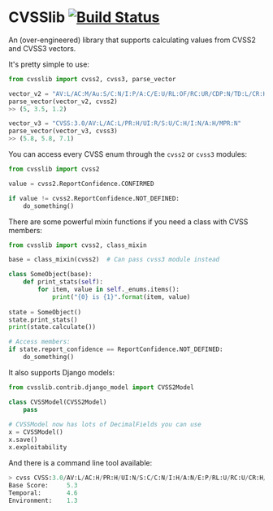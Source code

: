 # CVSSlib [![Build Status](https://travis-ci.org/ctxis/cvsslib.svg?branch=master)](https://travis-ci.org/ctxis/cvsslib)

An (over-engineered) library that supports calculating values from CVSS2 and CVSS3 vectors.

It's pretty simple to use:

```python
from cvsslib import cvss2, cvss3, parse_vector

vector_v2 = "AV:L/AC:M/Au:S/C:N/I:P/A:C/E:U/RL:OF/RC:UR/CDP:N/TD:L/CR:H/IR:H/AR:H"
parse_vector(vector_v2, cvss2)
>> (5, 3.5, 1.2)

vector_v3 = "CVSS:3.0/AV:L/AC:L/PR:H/UI:R/S:U/C:H/I:N/A:H/MPR:N"
parse_vector(vector_v3, cvss3)
>> (5.8, 5.8, 7.1)
```

You can access every CVSS enum through the `cvss2` or `cvss3` modules:

```python
from cvsslib import cvss2

value = cvss2.ReportConfidence.CONFIRMED

if value != cvss2.ReportConfidence.NOT_DEFINED:
    do_something()
```  
        
There are some powerful mixin functions if you need a class with CVSS members:

```python
from cvsslib import cvss2, class_mixin

base = class_mixin(cvss2)  # Can pass cvss3 module instead

class SomeObject(base):
    def print_stats(self):
        for item, value in self._enums.items():
            print("{0} is {1}".format(item, value)
 
state = SomeObject()
state.print_stats()
print(state.calculate())

# Access members:
if state.report_confidence == ReportConfidence.NOT_DEFINED:
    do_something()
```

It also supports Django models:

```python
from cvsslib.contrib.django_model import CVSS2Model

class CVSSModel(CVSS2Model)
    pass
    
# CVSSModel now has lots of DecimalFields you can use
x = CVSSModel()
x.save()
x.exploitability
```
 
And there is a command line tool available:
 
```python
> cvss CVSS:3.0/AV:L/AC:H/PR:H/UI:N/S:C/C:N/I:H/A:N/E:P/RL:U/RC:U/CR:H/IR:L/AR:H/MAV:L/MUI:R/MS:C/MC:N/MI:L/MA:N
Base Score:     5.3
Temporal:       4.6
Environment:    1.3
 ```